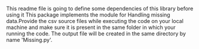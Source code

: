 This readme file is going to define some dependencies of this library before using it
This package implements the module for Handling missing data.Provide the csv source files while executing the code on your local machine and make sure it is present in the same folder in which your running the code. The output file will be created in the same directory by name 'Missing.py'.